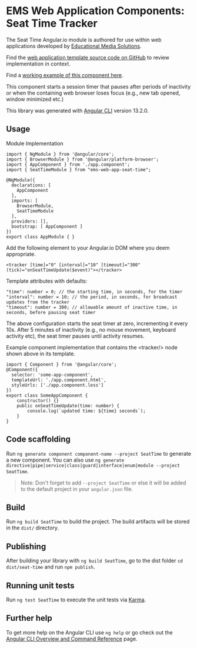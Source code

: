 # EMS Web Application Components: Seat Time Tracker

The Seat Time Angular.io module is authored for use within web applications developed by [Educational Media Solutions](https://educationalmediasolutions.com).

Find the [web application template source code on GitHub](https://github.com/spencech/ems-web-app-template) to review implementation in context.

Find a [working example of this component here](https://ems-web-app.educationalmediasolutions.com).

This component starts a session timer that pauses after periods of inactivity or when the containing web browser loses focus (e.g., new tab opened, window minimized etc.)

This library was generated with [Angular CLI](https://github.com/angular/angular-cli) version 13.2.0.


## Usage

Module Implementation

	import { NgModule } from '@angular/core';
	import { BrowserModule } from '@angular/platform-browser';
	import { AppComponent } from './app.component';
	import { SeatTimeModule } from "ems-web-app-seat-time";

	@NgModule({
	  declarations: [
	    AppComponent 
	  ],
	  imports: [
	    BrowserModule,
	    SeatTimeModule 
	  ],
	  providers: [],
	  bootstrap: [ AppComponent ]
	})
	export class AppModule { }

Add the following element to your Angular.io DOM where you deem appropriate.

	<tracker [time]="0" [interval]="10" [timeout]="300" (tick)="onSeatTimeUpdate($event)"></tracker>

Template attributes with defaults:

	"time": number = 0; // the starting time, in seconds, for the timer
	"interval": number = 10; // the period, in seconds, for broadcast updates from the tracker
	"timeout": number = 300; // allowable amount of inactive time, in seconds, before pausing seat timer

The above configuration starts the seat timer at zero, incrementing it every 10s. After 5 minutes of inactivity (e.g., no mouse movement, keyboard activity etc), the seat timer pauses until activity resumes.

Example component implementation that contains the &lt;tracker/&gt; node shown above in its template.
	
	import { Component } from '@angular/core';
	@Component({
	  selector: 'some-app-component',
	  templateUrl: './app.component.html',
	  styleUrls: ['./app.component.less']
	})
	export class SomeAppComponent {
		constructor() {}
		public onSeatTimeUpdate(time: number) {
			console.log(`updated time: ${time} seconds`);
		}
	}


## Code scaffolding

Run `ng generate component component-name --project SeatTime` to generate a new component. You can also use `ng generate directive|pipe|service|class|guard|interface|enum|module --project SeatTime`.
> Note: Don't forget to add `--project SeatTime` or else it will be added to the default project in your `angular.json` file. 

## Build

Run `ng build SeatTime` to build the project. The build artifacts will be stored in the `dist/` directory.

## Publishing

After building your library with `ng build SeatTime`, go to the dist folder `cd dist/seat-time` and run `npm publish`.

## Running unit tests

Run `ng test SeatTime` to execute the unit tests via [Karma](https://karma-runner.github.io).

## Further help

To get more help on the Angular CLI use `ng help` or go check out the [Angular CLI Overview and Command Reference](https://angular.io/cli) page.
